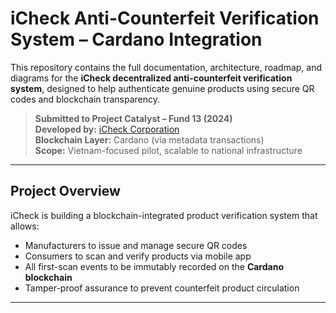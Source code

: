 # iCheck Anti-Counterfeit Verification System – Cardano Integration

This repository contains the full documentation, architecture, roadmap, and diagrams for the **iCheck decentralized anti-counterfeit verification system**, designed to help authenticate genuine products using secure QR codes and blockchain transparency.

> **Submitted to Project Catalyst – Fund 13 (2024)**  
> **Developed by:** [iCheck Corporation](https://icheck.com.vn)  
> **Blockchain Layer:** Cardano (via metadata transactions)  
> **Scope:** Vietnam-focused pilot, scalable to national infrastructure

---

## Project Overview

iCheck is building a blockchain-integrated product verification system that allows:

- Manufacturers to issue and manage secure QR codes
- Consumers to scan and verify products via mobile app
- All first-scan events to be immutably recorded on the **Cardano blockchain**
- Tamper-proof assurance to prevent counterfeit product circulation

---
